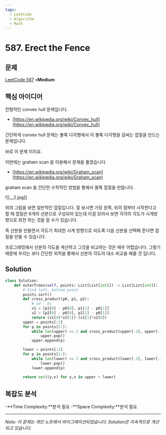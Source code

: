 ```yaml
---
tags:
  - LeetCode
  - Algorithm
  - Math
---
```


# 587. Erect the Fence

## 문제

[LeetCode 587](https://leetcode.com/problems/erect-the-fence/) •**Medium**

## 핵심 아이디어

전형적인 convex hull 문제입니다.

- [https://en.wikipedia.org/wiki/Convex_hull](https://en.wikipedia.org/wiki/Convex_hull)

간단하게 convex hull 문제는 볼록 다각형에서 이 볼록 다각형을 감싸는 껍질을 만드는 문제입니다.

바로 이 문제 이지요.

이번에는 graham scan 을 이용해서 문제을 풀겠습니다.

- [https://en.wikipedia.org/wiki/Graham_scan](https://en.wikipedia.org/wiki/Graham_scan)

graham scan 을 간단한 수학적인 방법을 통해서 블록 껍질을 만듭니다.

![[__2.jpg]]

위의 그림을 보면 일반적인 껍질입니다. 잘 보시면 가장 왼쪽, 위의 점부터 시작한다고 할 때 껍질은 6개의 선분으로 구성되어 있는데 이걸 모아서 보면 각각의 각도가 시계방향으로 회전 하는 것을 알 수가 있습니다.

즉 선분을 만들면서 각도가 최대한 시계 방향으로 되도록 다음 선분을 선택해 준다면 껍질을 만들 수 있습니다.

프로그래밍에서 선분의 각도을 계산하고 그것을 비교하는 것은 매우 어렵습니다. 그렇기 때문에 우리는 보다 간단한 외적을 통해서 선분의 각도의 대소 비교을 해줄 것 입니다.

## Solution

```python
class Solution:
    def outerTrees(self, points: List[List[int]]) -> List[List[int]]:
        # Find left, bottom point
        points.sort()
        def cross_product(p0, p1, p2):
            # ad - bc
            v1 = [p1[0] - p0[0], p1[1] - p0[1]]
            v2 = [p2[0] - p0[0], p2[1] - p0[1]]
            return (v1[0]*v2[1])-(v1[1]*v2[0])
        upper = points[:2]
        for p in points[2:]:
            while len(upper) >= 2 and cross_product(upper[-2], upper[-1], p) > 0:
                upper.pop()
            upper.append(p)

        lower = points[:2]
        for p in points[2:]:
            while len(lower) >= 2 and cross_product(lower[-2], lower[-1], p) < 0:
                lower.pop()
            lower.append(p)
        
        return set((y,x) for y,x in upper + lower)
```

## 복잡도 분석

-**Time Complexity:**분석 필요
-**Space Complexity:**분석 필요

---

*Note: 이 문제는 개인 노트에서 마이그레이션되었습니다. Solution은 지속적으로 개선되고 있습니다.*
